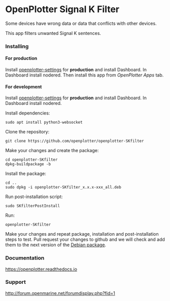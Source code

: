 # OpenPlotter Signal K Filter
Some devices have wrong data or data that conflicts with other devices.

This app filters unwanted Signal K sentences.

### Installing

#### For production

Install [openplotter-settings](https://github.com/openplotter/openplotter-settings) for **production** and install Dashboard. In Dashboard install nodered.
Then install this app from *OpenPlotter Apps* tab.

#### For development

Install [openplotter-settings](https://github.com/openplotter/openplotter-settings) for **production** and install Dashboard. In Dashboard install nodered.

Install dependencies:

`sudo apt install python3-websocket`

Clone the repository:

`git clone https://github.com/openplotter/openplotter-SKfilter`

Make your changes and create the package:

```
cd openplotter-SKfilter
dpkg-buildpackage -b
```

Install the package:

```
cd ..
sudo dpkg -i openplotter-SKfilter_x.x.x-xxx_all.deb
```

Run post-installation script:

`sudo SKfilterPostInstall`

Run:

`openplotter-SKfilter`

Make your changes and repeat package, installation and post-installation steps to test. Pull request your changes to github and we will check and add them to the next version of the [Debian package](https://launchpad.net/~openplotter/+archive/ubuntu/openplotter).

### Documentation

https://openplotter.readthedocs.io

### Support

http://forum.openmarine.net/forumdisplay.php?fid=1